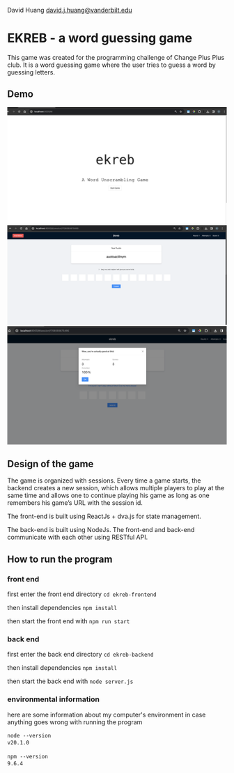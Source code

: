 David Huang
david.j.huang@vanderbilt.edu

# EKREB - a word guessing game

This game was created for the programming challenge of Change Plus Plus club. It is a word guessing game where the user tries to guess a word by guessing letters.

## Demo

![demo ](./demo/1.png)
![demo ](./demo/2.png)
![demo ](./demo/3.png)


## Design of the game

The game is organized with sessions. Every time a game starts, the backend creates a new session, which allows multiple players to play at the same time and allows one to continue playing his game as long as one remembers his game’s URL with the session id. 

The front-end is built using ReactJs + dva.js for state management. 

The back-end is built using NodeJs. The front-end and back-end communicate with each other using RESTful API. 

## How to run the program

### front end
first enter the front end directory
`cd ekreb-frontend`

then install dependencies
`npm install`

then start the front end with
`npm run start`


### back end
first enter the back end directory
`cd ekreb-backend`

then install dependencies
`npm install`

then start the back end with
`node server.js`


### environmental information
here are some information about my computer's environment in case anything goes wrong with running the program
```
node --version
v20.1.0

npm --version
9.6.4
```